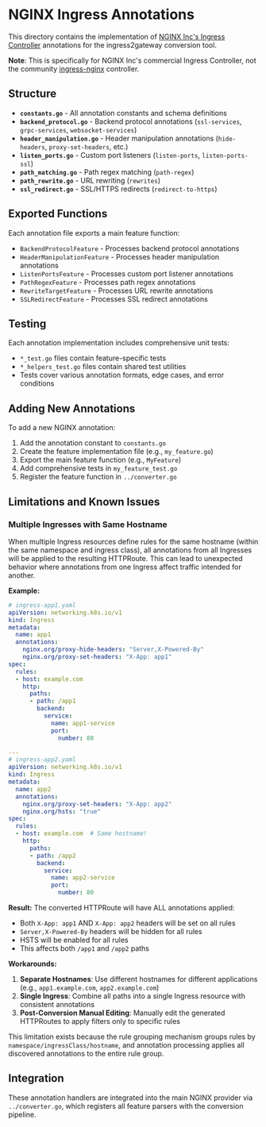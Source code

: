 # NGINX Ingress Annotations

This directory contains the implementation of [NGINX Inc's Ingress Controller](https://github.com/nginxinc/kubernetes-ingress) annotations for the ingress2gateway conversion tool.

**Note**: This is specifically for NGINX Inc's commercial Ingress Controller, not the community [ingress-nginx](https://github.com/kubernetes/ingress-nginx) controller.

## Structure

- **`constants.go`** - All annotation constants and schema definitions
- **`backend_protocol.go`** - Backend protocol annotations (`ssl-services`, `grpc-services`, `websocket-services`)
- **`header_manipulation.go`** - Header manipulation annotations (`hide-headers`, `proxy-set-headers`, etc.)
- **`listen_ports.go`** - Custom port listeners (`listen-ports`, `listen-ports-ssl`)
- **`path_matching.go`** - Path regex matching (`path-regex`)
- **`path_rewrite.go`** - URL rewriting (`rewrites`)
- **`ssl_redirect.go`** - SSL/HTTPS redirects (`redirect-to-https`)

## Exported Functions

Each annotation file exports a main feature function:

- `BackendProtocolFeature` - Processes backend protocol annotations
- `HeaderManipulationFeature` - Processes header manipulation annotations  
- `ListenPortsFeature` - Processes custom port listener annotations
- `PathRegexFeature` - Processes path regex annotations
- `RewriteTargetFeature` - Processes URL rewrite annotations
- `SSLRedirectFeature` - Processes SSL redirect annotations

## Testing

Each annotation implementation includes comprehensive unit tests:

- `*_test.go` files contain feature-specific tests
- `*_helpers_test.go` files contain shared test utilities
- Tests cover various annotation formats, edge cases, and error conditions

## Adding New Annotations

To add a new NGINX annotation:

1. Add the annotation constant to `constants.go`
2. Create the feature implementation file (e.g., `my_feature.go`)
3. Export the main feature function (e.g., `MyFeature`)
4. Add comprehensive tests in `my_feature_test.go`
5. Register the feature function in `../converter.go`

## Limitations and Known Issues

### Multiple Ingresses with Same Hostname

When multiple Ingress resources define rules for the same hostname (within the same namespace and ingress class), all annotations from all Ingresses will be applied to the resulting HTTPRoute. This can lead to unexpected behavior where annotations from one Ingress affect traffic intended for another.

**Example:**
```yaml
# ingress-app1.yaml
apiVersion: networking.k8s.io/v1
kind: Ingress
metadata:
  name: app1
  annotations:
    nginx.org/proxy-hide-headers: "Server,X-Powered-By"
    nginx.org/proxy-set-headers: "X-App: app1"
spec:
  rules:
  - host: example.com
    http:
      paths:
      - path: /app1
        backend:
          service:
            name: app1-service
            port:
              number: 80

---
# ingress-app2.yaml  
apiVersion: networking.k8s.io/v1
kind: Ingress
metadata:
  name: app2
  annotations:
    nginx.org/proxy-set-headers: "X-App: app2"
    nginx.org/hsts: "true"
spec:
  rules:
  - host: example.com  # Same hostname!
    http:
      paths:
      - path: /app2
        backend:
          service:
            name: app2-service
            port:
              number: 80
```

**Result:** The converted HTTPRoute will have ALL annotations applied:
- Both `X-App: app1` AND `X-App: app2` headers will be set on all rules
- `Server,X-Powered-By` headers will be hidden for all rules
- HSTS will be enabled for all rules
- This affects both `/app1` and `/app2` paths

**Workarounds:**
1. **Separate Hostnames**: Use different hostnames for different applications (e.g., `app1.example.com`, `app2.example.com`)
2. **Single Ingress**: Combine all paths into a single Ingress resource with consistent annotations
3. **Post-Conversion Manual Editing**: Manually edit the generated HTTPRoutes to apply filters only to specific rules

This limitation exists because the rule grouping mechanism groups rules by `namespace/ingressClass/hostname`, and annotation processing applies all discovered annotations to the entire rule group.

## Integration

These annotation handlers are integrated into the main NGINX provider via `../converter.go`, which registers all feature parsers with the conversion pipeline.